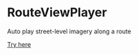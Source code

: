 # RouteViewPlayer
Auto play street-level imagery along a route

[Try here](https://tankaru.github.io/RouteViewPlayer/player.html)
